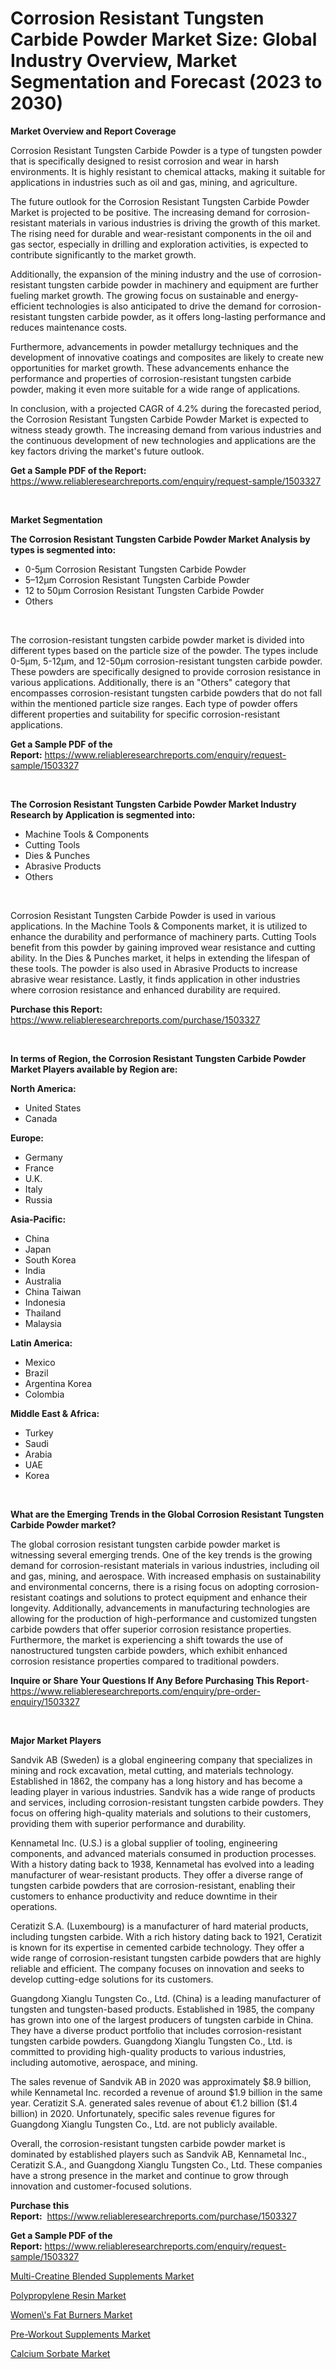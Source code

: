 <p><h1>Corrosion Resistant Tungsten Carbide Powder Market Size: Global Industry Overview, Market Segmentation and Forecast (2023 to 2030)</h1></p><p><strong>Market Overview and Report Coverage</strong></p>
<p><p>Corrosion Resistant Tungsten Carbide Powder is a type of tungsten powder that is specifically designed to resist corrosion and wear in harsh environments. It is highly resistant to chemical attacks, making it suitable for applications in industries such as oil and gas, mining, and agriculture.</p><p>The future outlook for the Corrosion Resistant Tungsten Carbide Powder Market is projected to be positive. The increasing demand for corrosion-resistant materials in various industries is driving the growth of this market. The rising need for durable and wear-resistant components in the oil and gas sector, especially in drilling and exploration activities, is expected to contribute significantly to the market growth.</p><p>Additionally, the expansion of the mining industry and the use of corrosion-resistant tungsten carbide powder in machinery and equipment are further fueling market growth. The growing focus on sustainable and energy-efficient technologies is also anticipated to drive the demand for corrosion-resistant tungsten carbide powder, as it offers long-lasting performance and reduces maintenance costs.</p><p>Furthermore, advancements in powder metallurgy techniques and the development of innovative coatings and composites are likely to create new opportunities for market growth. These advancements enhance the performance and properties of corrosion-resistant tungsten carbide powder, making it even more suitable for a wide range of applications.</p><p>In conclusion, with a projected CAGR of 4.2% during the forecasted period, the Corrosion Resistant Tungsten Carbide Powder Market is expected to witness steady growth. The increasing demand from various industries and the continuous development of new technologies and applications are the key factors driving the market's future outlook.</p></p>
<p><strong>Get a Sample PDF of the Report:</strong> <a href="https://www.reliableresearchreports.com/enquiry/request-sample/1503327">https://www.reliableresearchreports.com/enquiry/request-sample/1503327</a></p>
<p>&nbsp;</p>
<p><strong>Market Segmentation</strong></p>
<p><strong>The Corrosion Resistant Tungsten Carbide Powder Market Analysis by types is segmented into:</strong></p>
<p><ul><li>0-5μm Corrosion Resistant Tungsten Carbide Powder</li><li>5–12μm Corrosion Resistant Tungsten Carbide Powder</li><li>12 to 50μm Corrosion Resistant Tungsten Carbide Powder</li><li>Others</li></ul></p>
<p>&nbsp;</p>
<p><p>The corrosion-resistant tungsten carbide powder market is divided into different types based on the particle size of the powder. The types include 0-5μm, 5-12μm, and 12-50μm corrosion-resistant tungsten carbide powder. These powders are specifically designed to provide corrosion resistance in various applications. Additionally, there is an "Others" category that encompasses corrosion-resistant tungsten carbide powders that do not fall within the mentioned particle size ranges. Each type of powder offers different properties and suitability for specific corrosion-resistant applications.</p></p>
<p><strong>Get a Sample PDF of the Report:</strong>&nbsp;<a href="https://www.reliableresearchreports.com/enquiry/request-sample/1503327">https://www.reliableresearchreports.com/enquiry/request-sample/1503327</a></p>
<p>&nbsp;</p>
<p><strong>The Corrosion Resistant Tungsten Carbide Powder Market Industry Research by Application is segmented into:</strong></p>
<p><ul><li>Machine Tools & Components</li><li>Cutting Tools</li><li>Dies & Punches</li><li>Abrasive Products</li><li>Others</li></ul></p>
<p>&nbsp;</p>
<p><p>Corrosion Resistant Tungsten Carbide Powder is used in various applications. In the Machine Tools & Components market, it is utilized to enhance the durability and performance of machinery parts. Cutting Tools benefit from this powder by gaining improved wear resistance and cutting ability. In the Dies & Punches market, it helps in extending the lifespan of these tools. The powder is also used in Abrasive Products to increase abrasive wear resistance. Lastly, it finds application in other industries where corrosion resistance and enhanced durability are required.</p></p>
<p><strong>Purchase this Report:</strong>&nbsp; <a href="https://www.reliableresearchreports.com/purchase/1503327">https://www.reliableresearchreports.com/purchase/1503327</a></p>
<p>&nbsp;</p>
<p><strong>In terms of Region, the Corrosion Resistant Tungsten Carbide Powder Market Players available by Region are:</strong></p>
<p>
    <p> <strong> North America: </strong>
        <ul>
            <li>United States</li>
            <li>Canada</li>
        </ul>
        </p> 
    <p> <strong> Europe: </strong>
        <ul>
            <li>Germany</li>
            <li>France</li>
            <li>U.K.</li>
            <li>Italy</li>
            <li>Russia</li>
        </ul>
        </p> 
    <p> <strong> Asia-Pacific: </strong>
        <ul>
            <li>China</li>
            <li>Japan</li>
            <li>South Korea</li>
            <li>India</li>
            <li>Australia</li>
            <li>China Taiwan</li>
            <li>Indonesia</li>
            <li>Thailand</li>
            <li>Malaysia</li>
        </ul>
        </p> 
    <p> <strong> Latin America: </strong>
        <ul>
            <li>Mexico</li>
            <li>Brazil</li>
            <li>Argentina Korea</li>
            <li>Colombia</li>
        </ul>
        </p> 
    <p> <strong> Middle East & Africa: </strong>
        <ul>
            <li>Turkey</li>
            <li>Saudi</li>
            <li>Arabia</li>
            <li>UAE</li>
            <li>Korea</li>
        </ul>
    </p>
    </p>
<p>&nbsp;</p>
<p><strong>What are the Emerging Trends in the Global Corrosion Resistant Tungsten Carbide Powder market?</strong></p>
<p><p>The global corrosion resistant tungsten carbide powder market is witnessing several emerging trends. One of the key trends is the growing demand for corrosion-resistant materials in various industries, including oil and gas, mining, and aerospace. With increased emphasis on sustainability and environmental concerns, there is a rising focus on adopting corrosion-resistant coatings and solutions to protect equipment and enhance their longevity. Additionally, advancements in manufacturing technologies are allowing for the production of high-performance and customized tungsten carbide powders that offer superior corrosion resistance properties. Furthermore, the market is experiencing a shift towards the use of nanostructured tungsten carbide powders, which exhibit enhanced corrosion resistance properties compared to traditional powders.</p></p>
<p><strong>Inquire or Share Your Questions If Any Before Purchasing This Report</strong>- <a href="https://www.reliableresearchreports.com/enquiry/pre-order-enquiry/1503327">https://www.reliableresearchreports.com/enquiry/pre-order-enquiry/1503327</a></p>
<p>&nbsp;</p>
<p><strong>Major Market Players</strong></p>
<p><p>Sandvik AB (Sweden) is a global engineering company that specializes in mining and rock excavation, metal cutting, and materials technology. Established in 1862, the company has a long history and has become a leading player in various industries. Sandvik has a wide range of products and services, including corrosion-resistant tungsten carbide powders. They focus on offering high-quality materials and solutions to their customers, providing them with superior performance and durability.</p><p>Kennametal Inc. (U.S.) is a global supplier of tooling, engineering components, and advanced materials consumed in production processes. With a history dating back to 1938, Kennametal has evolved into a leading manufacturer of wear-resistant products. They offer a diverse range of tungsten carbide powders that are corrosion-resistant, enabling their customers to enhance productivity and reduce downtime in their operations.</p><p>Ceratizit S.A. (Luxembourg) is a manufacturer of hard material products, including tungsten carbide. With a rich history dating back to 1921, Ceratizit is known for its expertise in cemented carbide technology. They offer a wide range of corrosion-resistant tungsten carbide powders that are highly reliable and efficient. The company focuses on innovation and seeks to develop cutting-edge solutions for its customers.</p><p>Guangdong Xianglu Tungsten Co., Ltd. (China) is a leading manufacturer of tungsten and tungsten-based products. Established in 1985, the company has grown into one of the largest producers of tungsten carbide in China. They have a diverse product portfolio that includes corrosion-resistant tungsten carbide powders. Guangdong Xianglu Tungsten Co., Ltd. is committed to providing high-quality products to various industries, including automotive, aerospace, and mining.</p><p>The sales revenue of Sandvik AB in 2020 was approximately $8.9 billion, while Kennametal Inc. recorded a revenue of around $1.9 billion in the same year. Ceratizit S.A. generated sales revenue of about €1.2 billion ($1.4 billion) in 2020. Unfortunately, specific sales revenue figures for Guangdong Xianglu Tungsten Co., Ltd. are not publicly available.</p><p>Overall, the corrosion-resistant tungsten carbide powder market is dominated by established players such as Sandvik AB, Kennametal Inc., Ceratizit S.A., and Guangdong Xianglu Tungsten Co., Ltd. These companies have a strong presence in the market and continue to grow through innovation and customer-focused solutions.</p></p>
<p><strong>Purchase this Report:</strong>&nbsp;&nbsp;<a href="https://www.reliableresearchreports.com/purchase/1503327">https://www.reliableresearchreports.com/purchase/1503327</a></p>
<p></p>
<p><strong>Get a Sample PDF of the Report:</strong>&nbsp;<a href="https://www.reliableresearchreports.com/enquiry/request-sample/1503327">https://www.reliableresearchreports.com/enquiry/request-sample/1503327</a></p>
<p><p><a href="https://www.linkedin.com/pulse/multi-creatine-blended-supplements-market-1c/">Multi-Creatine Blended Supplements Market</a></p><p><a href="https://medium.com/@krithi.reportprime/polypropylene-resin-market-size-growth-forecast-2023-2030-02bf5ace9fba">Polypropylene Resin Market</a></p><p><a href="https://www.linkedin.com/pulse/womens-fat-burners-market-size-share-global-analysis-report/">Women\'s Fat Burners Market</a></p><p><a href="https://www.linkedin.com/pulse/pre-workout-supplements-market-research-report-provides-thorough/">Pre-Workout Supplements Market</a></p><p><a href="https://medium.com/@shivangi.reportprime/calcium-sorbate-market-size-growth-forecast-2023-2030-ff4e2dc7efeb">Calcium Sorbate Market</a></p></p>
